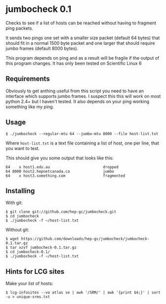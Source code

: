 jumbocheck 0.1
================

Checks to see if a list of hosts can be reached without having
to fragment ping packets. 

It sends two pings one set with a smaller size packet (default 64 bytes) that should fit in a normal 
1500 byte packet and one larger that should require jumbo frames (default 8000 bytes).

This program depends on ping and as a result will be fragile if
the output of this program changes. It has only been tested on Scientific Linux 6

Requirements
----------

Obviously to get anthing useful from this script you need to have an interface which
supports jumbo frames. I suspect this this will work on most python 2.4+ but I haven't tested. 
It also depends on your ping working something like my ping.

Usage
-------
    $ ./jumbocheck --regular-mtu 64 --jumbo-mtu 8000 --file host-list.txt


Where `host-list.txt` is a text file containing a list of host, one per line, that you want to test.

This should give you some output that looks like this:

```
64    x host1.edu.au                        dropped
64 8000 host2.hepnetcanada.ca               jumbo
64    x host3.something.com                 fragmented
```

Installing
---------

With git:

    $ git clone git://github.com/hep-gc/jumbocheck.git
    $ cd jumbocheck
    $ ./jumbocheck -f ~/host-list.txt

Without git:

    $ wget https://github.com/downloads/hep-gc/jumbocheck/jumbocheck-0.1.tar.gz
    $ tar xzvf jumbocheck-0.1.tar.gz
    $ cd jumbocheck-0.1/
    $ ./jumbocheck -f ~/host-list.txt
    

Hints for LCG sites
------------------

Make your list of hosts:

    $ lcg-infosites --vo atlas se | awk '/SRM/' | awk '{print $4;}' | sort -u > unique-srms.txt
    

